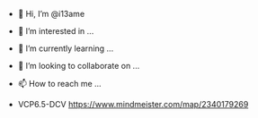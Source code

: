 - 👋 Hi, I’m @i13ame
- 👀 I’m interested in ...
- 🌱 I’m currently learning ...
- 💞️ I’m looking to collaborate on ...
- 📫 How to reach me ...

- VCP6.5-DCV
https://www.mindmeister.com/map/2340179269


<!---
i13ame/i13ame is a ✨ special ✨ repository because its `README.md` (this file) appears on your GitHub profile.
You can click the Preview link to take a look at your changes.
--->
